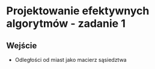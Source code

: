 # Projektowanie efektywnych algorytmów - zadanie 1

## Wejście

-   Odległości od miast jako macierz sąsiedztwa
